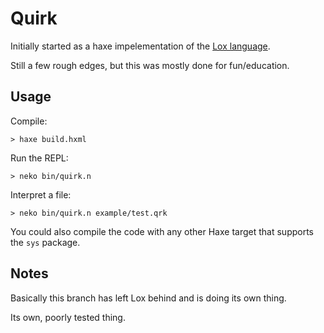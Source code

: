 Quirk
=====

Initially started as a haxe impelementation of the [Lox language](http://www.craftinginterpreters.com/the-lox-language.html).

Still a few rough edges, but this was mostly done for fun/education.

Usage
-----

Compile:
```
> haxe build.hxml
```

Run the REPL:
```
> neko bin/quirk.n
```

Interpret a file:
```
> neko bin/quirk.n example/test.qrk
```

You could also compile the code with any other Haxe target that supports the `sys` package.

Notes
-----

Basically this branch has left Lox behind and is doing its own thing.

Its own, poorly tested thing.
